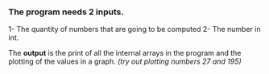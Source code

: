 ### The program needs 2 inputs.

1- The quantity of numbers that are going to be computed
2- The number in int.

The **output** is the print of all the internal arrays in the program and the plotting of the values in a graph.
*(try out plotting numbers 27 and 195)*
